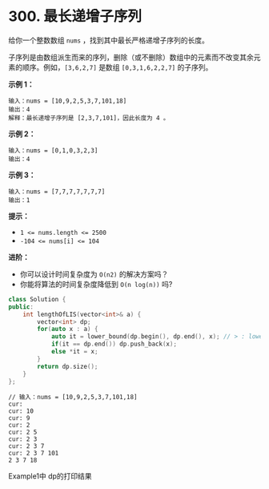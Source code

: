 # 300. 最长递增子序列

给你一个整数数组 `nums` ，找到其中最长严格递增子序列的长度。

子序列是由数组派生而来的序列，删除（或不删除）数组中的元素而不改变其余元素的顺序。例如，`[3,6,2,7]` 是数组 `[0,3,1,6,2,2,7]` 的子序列。

&#x20;

**示例 1：**

```
输入：nums = [10,9,2,5,3,7,101,18]
输出：4
解释：最长递增子序列是 [2,3,7,101]，因此长度为 4 。
```

**示例 2：**

```
输入：nums = [0,1,0,3,2,3]
输出：4
```

**示例 3：**

```
输入：nums = [7,7,7,7,7,7,7]
输出：1
```

&#x20;

**提示：**

* `1 <= nums.length <= 2500`
* `-104 <= nums[i] <= 104`

&#x20;

**进阶：**

* 你可以设计时间复杂度为 `O(n2)` 的解决方案吗？
* 你能将算法的时间复杂度降低到 `O(n log(n))` 吗?

```cpp
class Solution {
public:
    int lengthOfLIS(vector<int>& a) {
        vector<int> dp;
        for(auto x : a) {
            auto it = lower_bound(dp.begin(), dp.end(), x); // > : lower, >= : upper
            if(it == dp.end()) dp.push_back(x);
            else *it = x;
        }
        return dp.size();
    }
};
```

```
// 输入：nums = [10,9,2,5,3,7,101,18]
cur: 
cur: 10 
cur: 9 
cur: 2 
cur: 2 5 
cur: 2 3 
cur: 2 3 7 
cur: 2 3 7 101 
2 3 7 18 

```

Example1中 dp的打印结果
